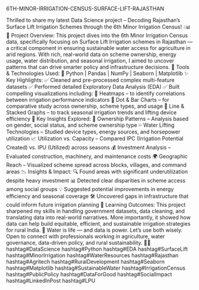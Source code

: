 6TH-MINOR-IRRIGATION-CENSUS-SURFACE-LIFT-RAJASTHAN

Thrilled to share my latest Data Science project – Decoding Rajasthan’s Surface Lift Irrigation Schemes through the 6th Minor Irrigation Census! 💧📊
🌾 Project Overview:
 This project dives into the 6th Minor Irrigation Census data, specifically focusing on Surface Lift Irrigation schemes in Rajasthan — a critical component in ensuring sustainable water access for agriculture in arid regions. With rich, real-world data on scheme ownership, energy usage, water distribution, and seasonal irrigation, I aimed to uncover patterns that can drive smarter policy and infrastructure decisions.
🔧 Tools & Technologies Used:
 📌 Python | Pandas | NumPy | Seaborn | Matplotlib
✨ Key Highlights:
 ✅ Cleaned and pre-processed complex multi-feature datasets
 ✅ Performed detailed Exploratory Data Analysis (EDA)
 ✅ Built compelling visualizations including:
 🔹 Heatmaps – to identify correlations between irrigation performance indicators
 🔹 Dot & Bar Charts – for comparative study across ownership, scheme types, and usage
 🔹 Line & Stacked Graphs – to track seasonal irrigation trends and lifting device efficiency
🎯 Key Insights Explored:
 🚜 Ownership Patterns – Analysis based on gender, social status, and scheme ownership type
💦 Water Lifting Technologies – Studied device types, energy sources, and horsepower utilization
 📈 Utilization vs. Capacity – Compared IPC (Irrigation Potential Created) vs. IPU (Utilized) across seasons
 💰 Investment Analysis – Evaluated construction, machinery, and maintenance costs
 🌍 Geographic Reach – Visualized scheme spread across blocks, villages, and command areas
📉 Insights & Impact:
 🔍 Found areas with significant underutilization despite heavy investment
 📊 Detected clear disparities in scheme access among social groups
 💡 Suggested potential improvements in energy efficiency and seasonal coverage
 🛠️ Uncovered gaps in infrastructure that could inform future irrigation planning
🧠 Learning Outcomes:
 This project sharpened my skills in handling government datasets, data cleaning, and translating data into real-world narratives. More importantly, it showed how data can help build equitable, efficient, and sustainable irrigation strategies for rural India.
📢 Water is life — and data is power. Let’s use both wisely. Open to connect with professionals working in agriculture, water governance, data-driven policy, and rural sustainability. 🌱🤝
hashtag#DataScience hashtag#Python hashtag#EDA hashtag#SurfaceLift hashtag#MinorIrrigation hashtag#WaterResources hashtag#Rajasthan hashtag#Agritech hashtag#RuralDevelopment hashtag#Seaborn hashtag#Matplotlib hashtag#SustainableWater hashtag#IrrigationCensus hashtag#PublicPolicy hashtag#DataForGood hashtag#SocialImpact hashtag#LinkedInPost hashtag#LPU
